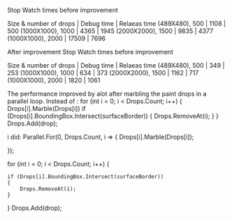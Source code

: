 Stop Watch times before improvement

Size & number of drops		|	Debug time	 |	Relaeas time
(489X480), 500				|	1108		 |	500
(1000X1000), 1000			|	4365		 |  1945
(2000X2000), 1500			|	9835		 |  4377
(1000X1000), 2000			|	17509		 |  7696

After improvement
Stop Watch times before improvement

Size & number of drops		|	Debug time	 |	Relaeas time
(489X480), 500				|	349		     |	253
(1000X1000), 1000			|	634		     |  373
(2000X2000), 1500			|	1162		 |  717
(1000X1000), 2000			|	1820		 |  1061


The performance improved by alot after marbling the paint drops in a parallel loop. 
Instead of :
for (int i = 0; i < Drops.Count; i++)
{
	Drops[i].Marble(Drops[i])
    if (Drops[i].BoundingBox.Intersect(surfaceBorder))
    {
        Drops.RemoveAt(i);
    }
}
Drops.Add(drop);

i did:
Parallel.For(0, Drops.Count, i =>
{
    Drops[i].Marble(Drops[i]);

});

for (int i = 0; i < Drops.Count; i++)
{

    if (Drops[i].BoundingBox.Intersect(surfaceBorder))
    {
        Drops.RemoveAt(i);
    }
}
Drops.Add(drop);